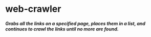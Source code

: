 # web-crawler

##### Grabs all the links on a specified page, places them in a list, and continues to crawl the links until no more are found.

